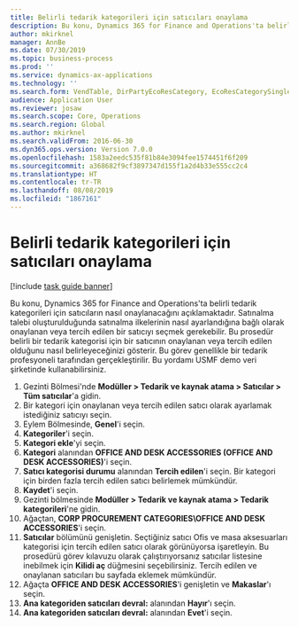 ```yaml
---
title: Belirli tedarik kategorileri için satıcıları onaylama
description: Bu konu, Dynamics 365 for Finance and Operations'ta belirli tedarik kategorileri için satıcıların nasıl onaylanacağını açıklamaktadır.
author: mkirknel
manager: AnnBe
ms.date: 07/30/2019
ms.topic: business-process
ms.prod: ''
ms.service: dynamics-ax-applications
ms.technology: ''
ms.search.form: VendTable, DirPartyEcoResCategory, EcoResCategorySingleLookup, ProcCategoryHierarchyManagement
audience: Application User
ms.reviewer: josaw
ms.search.scope: Core, Operations
ms.search.region: Global
ms.author: mkirknel
ms.search.validFrom: 2016-06-30
ms.dyn365.ops.version: Version 7.0.0
ms.openlocfilehash: 1583a2eedc535f81b84e3094fee1574451f6f209
ms.sourcegitcommit: a368682f9cf3897347d155f1a2d4b33e555cc2c4
ms.translationtype: HT
ms.contentlocale: tr-TR
ms.lasthandoff: 08/08/2019
ms.locfileid: "1867161"
---
```

# <a name="approve-vendors-for-specific-procurement-categories"></a>Belirli tedarik kategorileri için satıcıları onaylama

[!include [task guide banner](../../includes/task-guide-banner.md)]

Bu konu, Dynamics 365 for Finance and Operations'ta belirli tedarik kategorileri için satıcıların nasıl onaylanacağını açıklamaktadır. Satınalma talebi oluşturulduğunda satınalma ilkelerinin nasıl ayarlandığına bağlı olarak onaylanan veya tercih edilen bir satıcıyı seçmek gerekebilir. Bu prosedür belirli bir tedarik kategorisi için bir satıcının onaylanan veya tercih edilen olduğunu nasıl belirleyeceğinizi gösterir. Bu görev genellikle bir tedarik profesyoneli tarafından gerçekleştirilir. Bu yordamı USMF demo veri şirketinde kullanabilirsiniz.

1. Gezinti Bölmesi'nde **Modüller > Tedarik ve kaynak atama > Satıcılar > Tüm satıcılar**'a gidin.
2. Bir kategori için onaylanan veya tercih edilen satıcı olarak ayarlamak istediğiniz satıcıyı seçin.
3. Eylem Bölmesinde, **Genel**'i seçin.
4. **Kategoriler**'i seçin.
5. **Kategori ekle**'yi seçin.
6. **Kategori** alanından **OFFICE AND DESK ACCESSORIES (OFFICE AND DESK ACCESSORIES)**'i seçin.
7. **Satıcı kategorisi durumu** alanından **Tercih edilen**'i seçin. Bir kategori için birden fazla tercih edilen satıcı belirlemek mümkündür.  
8. **Kaydet**'i seçin.
9. Gezinti bölmesinde **Modüller > Tedarik ve kaynak atama > Tedarik kategorileri**'ne gidin.
10. Ağaçtan, **CORP PROCUREMENT CATEGORIES\OFFICE AND DESK ACCESSORIES**'i seçin.
11. **Satıcılar** bölümünü genişletin. Seçtiğiniz satıcı Ofis ve masa aksesuarları kategorisi için tercih edilen satıcı olarak görünüyorsa işaretleyin. Bu prosedürü görev kılavuzu olarak çalıştırıyorsanız satıcılar listesine inebilmek için **Kilidi aç** düğmesini seçebilirsiniz.  Tercih edilen ve onaylanan satıcıları bu sayfada eklemek mümkündür.  
12. Ağaçta **OFFICE AND DESK ACCESSORIES**'i genişletin ve **Makaslar**'ı seçin.
13. **Ana kategoriden satıcıları devral:** alanından **Hayır**'ı seçin.
14. **Ana kategoriden satıcıları devral:** alanından **Evet**'i seçin.

